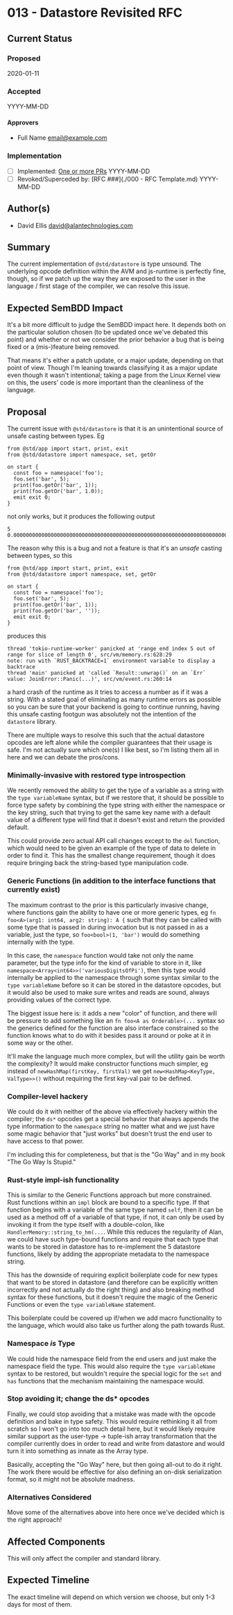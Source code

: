 # 013 - Datastore Revisited RFC

## Current Status

### Proposed

2020-01-11

### Accepted

YYYY-MM-DD

#### Approvers

- Full Name <email@example.com>

### Implementation

- [ ] Implemented: [One or more PRs](https://github.com/alantech/alan/some-pr-link-here) YYYY-MM-DD
- [ ] Revoked/Superceded by: [RFC ###](./000 - RFC Template.md) YYYY-MM-DD

## Author(s)

- David Ellis <david@alantechnologies.com>

## Summary

The current implementation of `@std/datastore` is type unsound. The underlying opcode definition within the AVM and js-runtime is perfectly fine, though, so if we patch up the way they are exposed to the user in the language / first stage of the compiler, we can resolve this issue.

## Expected SemBDD Impact

It's a bit more difficult to judge the SemBDD impact here. It depends both on the particular solution chosen (to be updated once we've debated this point) and whether or not we consider the prior behavior a bug that is being fixed or a (mis-)feature being removed.

That means it's either a patch update, or a major update, depending on that point of view. Though I'm leaning towards classifying it as a major update even though it wasn't intentional; taking a page from the Linux Kernel view on this, the users' code is more important than the cleanliness of the language.

## Proposal

The current issue with `@std/datastore` is that it is an unintentional source of unsafe casting between types. Eg

```ln
from @std/app import start, print, exit
from @std/datastore import namespace, set, getOr

on start {
  const foo = namespace('foo');
  foo.set('bar', 5);
  print(foo.getOr('bar', 1));
  print(foo.getOr('bar', 1.0));
  emit exit 0;
}
```

not only works, but it produces the following output

```
5
0.000000000000000000000000000000000000000000000000000000000000000000000000000000000000000000000000000000000000000000000000000000000000000000000000000000000000000000000000000000000000000000000000000000000000000000000000000000000000000000000000000000000000000000000000000000000000000000000000000000000000000000000000000000000025
```

The reason why this is a bug and not a feature is that it's an *unsafe* casting between types, so this

```ln
from @std/app import start, print, exit
from @std/datastore import namespace, set, getOr

on start {
  const foo = namespace('foo');
  foo.set('bar', 5);
  print(foo.getOr('bar', 1));
  print(foo.getOr('bar', ''));
  emit exit 0;
}
```

produces this

```
thread 'tokio-runtime-worker' panicked at 'range end index 5 out of range for slice of length 0', src/vm/memory.rs:628:29
note: run with `RUST_BACKTRACE=1` environment variable to display a backtrace
thread 'main' panicked at 'called `Result::unwrap()` on an `Err` value: JoinError::Panic(...)', src/vm/event.rs:260:14
```

a hard crash of the runtime as it tries to access a number as if it was a string. With a stated goal of eliminating as many runtime errors as possible so you can be sure that your backend is going to continue running, having this unsafe casting footgun was absolutely not the intention of the `datastore` library.

There are multiple ways to resolve this such that the actual datastore opcodes are left alone while the compiler guarantees that their usage is safe. I'm not actually sure which one(s) I like best, so I'm listing them all in here and we can debate the pros/cons.

### Minimally-invasive with restored type introspection

We recently removed the ability to get the type of a variable as a string with the `type variableName` syntax, but if we restore that, it should be possible to force type safety by combining the type string with either the namespace or the key string, such that trying to get the same key name with a default value of a different type will find that it doesn't exist and return the provided default.

This could provide zero actual API call changes except to the `del` function, which would need to be given an example of the type of data to delete in order to find it. This has the smallest change requirement, though it does require bringing back the string-based type manipulation code.

### Generic Functions (in addition to the interface functions that currently exist)

The maximum contrast to the prior is this particularly invasive change, where functions gain the ability to have one or more generic types, eg `fn foo<A>(arg1: int64, arg2: string): A {` such that they can be called with some type that is passed in during invocation but is not passed in as a variable, just the type, so `foo<bool>(1, 'bar')` would do something internally with the type.

In this case, the `namespace` function would take not only the name parameter, but the type info for the kind of variable to store in it, like `namespace<Array<int64>>('variousDigitsOfPi')`, then this type would internally be applied to the namespace through some syntax similar to the `type variableName` before so it can be stored in the datastore opcodes, but it would also be used to make sure writes and reads are sound, always providing values of the correct type.

The biggest issue here is: it adds a new "color" of function, and there will be pressure to add something like an `fn foo<A as Orderable>(...` syntax so the generics defined for the function are also interface constrained so the function knows what to do with it besides pass it around or poke at it in some way or the other.

It'll make the language much more complex, but will the utility gain be worth the complexity? It would make constructor functions much simpler, eg instead of `newHashMap(firstKey, firstVal)` we get `new<HashMap<KeyType, ValType>>()` without requiring the first key-val pair to be defined.

### Compiler-level hackery

We could do it with neither of the above via effectively hackery within the compiler; the `ds*` opcodes get a special behavior that always appends the type information to the `namespace` string no matter what and we just have some magic behavior that "just works" but doesn't trust the end user to have access to that power.

I'm including this for completeness, but that is the "Go Way" and in my book "The Go Way Is Stupid."

### Rust-style impl-ish functionality

This is similar to the Generic Functions approach but more constrained. Rust functions within an `impl` block are bound to a specific type. If that function begins with a variable of the same type named `self`, then it can be used as a method off of a variable of that type, if not, it can only be used by invoking it from the type itself with a double-colon, like `HandlerMemory::string_to_hm(...`. While this reduces the regularity of Alan, we could have such type-bound functions and require that each type that wants to be stored in datastore has to re-implement the 5 datastore functions, likely by adding the appropriate metadata to the namespace string.

This has the downside of requiring explicit boilerplate code for new types that want to be stored in datastore (and therefore can be explicitly written incorrectly and not actually do the right thing) and also breaking method syntax for these functions, but it doesn't require the magic of the Generic Functions or even the `type variableName` statement.

This boilerplate could be covered up if/when we add macro functionality to the language, which would also take us further along the path towards Rust.

### Namespace *is* Type

We could hide the namespace field from the end users and just make the namespace field the type. This would also require the `type variableName` syntax to be restored, but wouldn't require the special logic for the `set` and `has` functions that the mechanism maintaining the namespace would.

### Stop avoiding it; change the ds* opcodes

Finally, we could stop avoiding that a mistake was made with the opcode definition and bake in type safety. This would require rethinking it all from scratch so I won't go into too much detail here, but it would likely require similar support as the user-type -> tuple-ish array transformation that the compiler currently does in order to read and write from datastore and would turn it into something as innate as the Array type.

Basically, accepting the "Go Way" here, but then going all-out to do it right. The work there would be effective for also defining an on-disk serialization format, so it might not be absolute madness.

### Alternatives Considered

Move some of the alternatives above into here once we've decided which is the right approach!

## Affected Components

This will only affect the compiler and standard library.

## Expected Timeline

The exact timeline will depend on which version we choose, but only 1-3 days for most of them.
